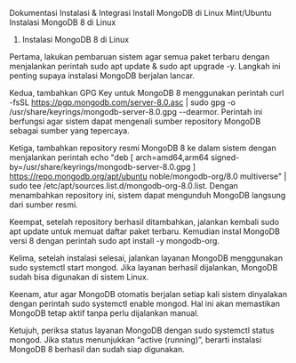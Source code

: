 Dokumentasi Instalasi & Integrasi Install MongoDB di Linux Mint/Ubuntu 
Instalasi MongoDB 8 di Linux
1. Instalasi MongoDB 8 di Linux

Pertama, lakukan pembaruan sistem agar semua paket terbaru dengan menjalankan perintah sudo apt update & sudo apt upgrade -y. Langkah ini penting supaya instalasi MongoDB berjalan lancar.

Kedua, tambahkan GPG Key untuk MongoDB 8 menggunakan perintah curl -fsSL https://pgp.mongodb.com/server-8.0.asc | sudo gpg -o /usr/share/keyrings/mongodb-server-8.0.gpg --dearmor. Perintah ini berfungsi agar sistem dapat mengenali sumber repository MongoDB sebagai sumber yang tepercaya.

Ketiga, tambahkan repository resmi MongoDB 8 ke dalam sistem dengan menjalankan perintah echo "deb [ arch=amd64,arm64 signed-by=/usr/share/keyrings/mongodb-server-8.0.gpg ] https://repo.mongodb.org/apt/ubuntu noble/mongodb-org/8.0 multiverse" | sudo tee /etc/apt/sources.list.d/mongodb-org-8.0.list. Dengan menambahkan repository ini, sistem dapat mengunduh MongoDB langsung dari sumber resmi.

Keempat, setelah repository berhasil ditambahkan, jalankan kembali sudo apt update untuk memuat daftar paket terbaru. Kemudian instal MongoDB versi 8 dengan perintah sudo apt install -y mongodb-org.

Kelima, setelah instalasi selesai, jalankan layanan MongoDB menggunakan sudo systemctl start mongod. Jika layanan berhasil dijalankan, MongoDB sudah bisa digunakan di sistem Linux.

Keenam, atur agar MongoDB otomatis berjalan setiap kali sistem dinyalakan dengan perintah sudo systemctl enable mongod. Hal ini akan memastikan MongoDB tetap aktif tanpa perlu dijalankan manual.

Ketujuh, periksa status layanan MongoDB dengan sudo systemctl status mongod. Jika status menunjukkan “active (running)”, berarti instalasi MongoDB 8 berhasil dan sudah siap digunakan.